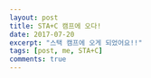 ```yaml
---
layout: post
title: STA+C 캠프에 오다!
date: 2017-07-20
excerpt: "스택 캠프에 오게 되었어요!!"
tags: [post, me, STA+C]
comments: true
---
```

